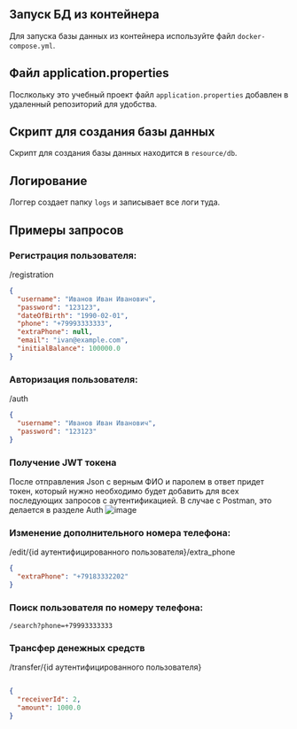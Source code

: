 
## Запуск БД из контейнера

Для запуска базы данных из контейнера используйте файл `docker-compose.yml`. 

## Файл application.properties

Послкольку это учебный проект файл `application.properties` добавлен в  удаленный репозиторий для удобства. 

## Скрипт для создания базы данных

Скрипт для создания базы данных находится в `resource/db`. 

## Логирование

Логгер создает папку `logs` и записывает все логи туда.

## Примеры запросов

### Регистрация пользователя:
/registration
```json
{
  "username": "Иванов Иван Иванович",
  "password": "123123",
  "dateOfBirth": "1990-02-01",
  "phone": "+79993333333",
  "extraPhone": null,
  "email": "ivan@example.com",
  "initialBalance": 100000.0
}
```

### Авторизация пользователя:
/auth

```json
{
  "username": "Иванов Иван Иванович",
  "password": "123123"
}
```
### Получение JWT токена

После отправления Json с верным ФИО и паролем в ответ придет токен, который нужно необходимо будет добавить для всех последующих запросов с аутентификацией. В случае с Postman, это делается в разделе Auth
![image](https://github.com/arsenyiva/banking_api/assets/137526813/076021ae-bba6-47e7-9227-2e9efb438c70)



### Изменение дополнительного номера телефона:
/edit/{id аутентифицированного пользователя}/extra_phone

```json
{
  "extraPhone": "+79183332202"
}
```

### Поиск пользователя по номеру телефона:

```
/search?phone=+79993333333
```

### Трансфер денежных средств
/transfer/{id аутентифицированного пользователя}

```json

{
  "receiverId": 2,
  "amount": 1000.0 
}

```

